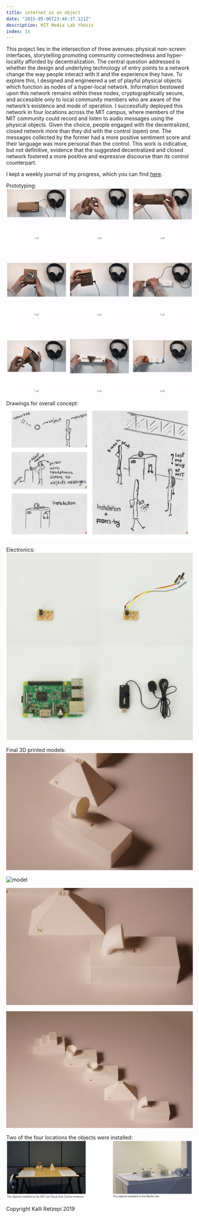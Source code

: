 ```yaml
---
title: internet as an object
date: "2015-05-06T23:46:37.121Z"
description: MIT Media Lab thesis
index: 11
---
```



This project lies in the intersection of three avenues: physical non-screen interfaces, storytelling promoting community connectedness and hyper-locality afforded by decentralization. The central question addressed is whether the design and underlying technology of entry points to a network change the way people interact with it and the experience they have. To explore this, I designed and engineered a set of playful physical objects which function as nodes of a hyper-local network. Information bestowed upon this network remains within these nodes, cryptographically secure, and accessible only to local community members who are aware of the network’s existence and mode of operation. I successfully deployed this network in four locations across the MIT campus, where members of the MIT community could record and listen to audio messages using the physical objects. Given the choice, people engaged with the decentralized, closed network more than they did with the control (open) one. The messages collected by the former had a more positive sentiment score and their language was more personal than the control. This work is indicative, but not definitive, evidence that the suggested decentralized and closed network fostered a more positive and expressive discourse than its control counterpart.

I kept a weekly journal of my progress, which you can find <a href="https://there.am/pwr01-internet-as-an-object/" target="_blank"> here</a>.

<span class="caption">Prototyping:</span>
![Prototyping](grid.png)

<span class="caption">Drawings for overall concept:</span>
![drawings](drawings.png)

<span class="caption">Electronics:</span>
![electronics](electronics.png)

<span class="caption">Final 3D printed models:</span>
![model](1.JPG)

![model](2.JPG)

![model](3.JPG)

![model](4.JPG)

<span class="caption">Two of the four locations the objects were installed:</span>
![installation](installation.png)



<span class="caption">Copyright Kalli Retzepi 2019</span>
